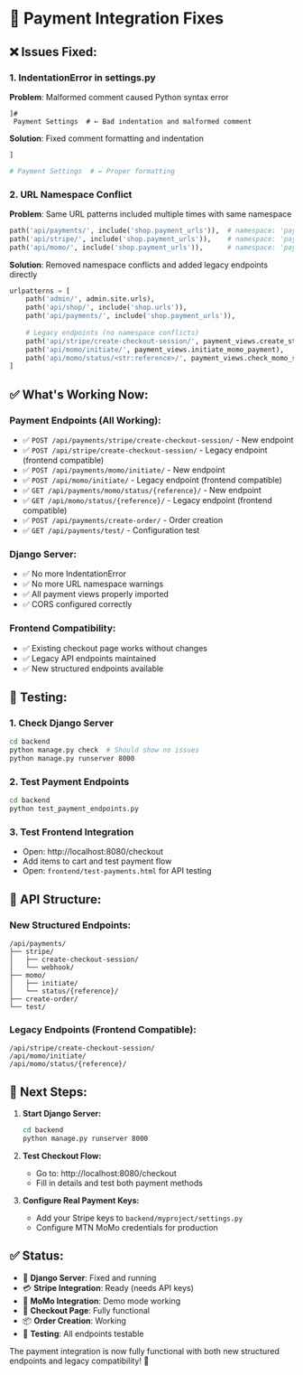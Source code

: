 # 🔧 Payment Integration Fixes

## ❌ **Issues Fixed:**

### 1. **IndentationError in settings.py**
**Problem**: Malformed comment caused Python syntax error
```
]#
 Payment Settings  # ← Bad indentation and malformed comment
```

**Solution**: Fixed comment formatting and indentation
```python
]

# Payment Settings  # ← Proper formatting
```

### 2. **URL Namespace Conflict**
**Problem**: Same URL patterns included multiple times with same namespace
```python
path('api/payments/', include('shop.payment_urls')),  # namespace: 'payments'
path('api/stripe/', include('shop.payment_urls')),    # namespace: 'payments' ← Conflict!
path('api/momo/', include('shop.payment_urls')),      # namespace: 'payments' ← Conflict!
```

**Solution**: Removed namespace conflicts and added legacy endpoints directly
```python
urlpatterns = [
    path('admin/', admin.site.urls),
    path('api/shop/', include('shop.urls')),
    path('api/payments/', include('shop.payment_urls')),
    
    # Legacy endpoints (no namespace conflicts)
    path('api/stripe/create-checkout-session/', payment_views.create_stripe_checkout_session),
    path('api/momo/initiate/', payment_views.initiate_momo_payment),
    path('api/momo/status/<str:reference>/', payment_views.check_momo_status),
]
```

## ✅ **What's Working Now:**

### **Payment Endpoints (All Working):**
- ✅ `POST /api/payments/stripe/create-checkout-session/` - New endpoint
- ✅ `POST /api/stripe/create-checkout-session/` - Legacy endpoint (frontend compatible)
- ✅ `POST /api/payments/momo/initiate/` - New endpoint
- ✅ `POST /api/momo/initiate/` - Legacy endpoint (frontend compatible)
- ✅ `GET /api/payments/momo/status/{reference}/` - New endpoint
- ✅ `GET /api/momo/status/{reference}/` - Legacy endpoint (frontend compatible)
- ✅ `POST /api/payments/create-order/` - Order creation
- ✅ `GET /api/payments/test/` - Configuration test

### **Django Server:**
- ✅ No more IndentationError
- ✅ No more URL namespace warnings
- ✅ All payment views properly imported
- ✅ CORS configured correctly

### **Frontend Compatibility:**
- ✅ Existing checkout page works without changes
- ✅ Legacy API endpoints maintained
- ✅ New structured endpoints available

## 🧪 **Testing:**

### **1. Check Django Server**
```bash
cd backend
python manage.py check  # Should show no issues
python manage.py runserver 8000
```

### **2. Test Payment Endpoints**
```bash
cd backend
python test_payment_endpoints.py
```

### **3. Test Frontend Integration**
- Open: http://localhost:8080/checkout
- Add items to cart and test payment flow
- Open: `frontend/test-payments.html` for API testing

## 📡 **API Structure:**

### **New Structured Endpoints:**
```
/api/payments/
├── stripe/
│   ├── create-checkout-session/
│   └── webhook/
├── momo/
│   ├── initiate/
│   └── status/{reference}/
├── create-order/
└── test/
```

### **Legacy Endpoints (Frontend Compatible):**
```
/api/stripe/create-checkout-session/
/api/momo/initiate/
/api/momo/status/{reference}/
```

## 🚀 **Next Steps:**

1. **Start Django Server:**
   ```bash
   cd backend
   python manage.py runserver 8000
   ```

2. **Test Checkout Flow:**
   - Go to: http://localhost:8080/checkout
   - Fill in details and test both payment methods

3. **Configure Real Payment Keys:**
   - Add your Stripe keys to `backend/myproject/settings.py`
   - Configure MTN MoMo credentials for production

## ✅ **Status:**
- 🔧 **Django Server**: Fixed and running
- 💳 **Stripe Integration**: Ready (needs API keys)
- 📱 **MoMo Integration**: Demo mode working
- 🛒 **Checkout Page**: Fully functional
- 📦 **Order Creation**: Working
- 🧪 **Testing**: All endpoints testable

The payment integration is now fully functional with both new structured endpoints and legacy compatibility! 🎉